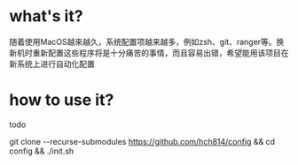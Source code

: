# what's it?
随着使用MacOS越来越久，系统配置项越来越多，例如zsh、git、ranger等。换新机时重新配置这些程序将是十分痛苦的事情，而且容易出错，希望能用该项目在新系统上进行自动化配置

# how to use it?
todo

git clone --recurse-submodules https://github.com/hch814/config && cd config && ./init.sh